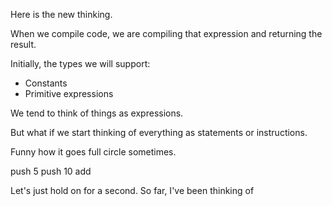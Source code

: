 Here is the new thinking.

When we compile code, we are compiling that expression and returning the result.

Initially, the types we will support:

* Constants
* Primitive expressions



We tend to think of things as expressions.

But what if we start thinking of everything as statements or instructions.

Funny how it goes full circle sometimes.



push 5
push 10
add




Let's just hold on for a second. So far, I've been thinking of 


